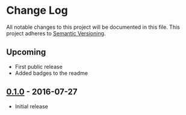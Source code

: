 # Change Log
All notable changes to this project will be documented in this file.
This project adheres to [Semantic Versioning](http://semver.org/).

## Upcoming
- First public release
- Added badges to the readme

## [0.1.0] - 2016-07-27
- Initial release

[0.1.0]: https://github.com/mental-poker/mental-poker-api-js/tree/v0.1.0

